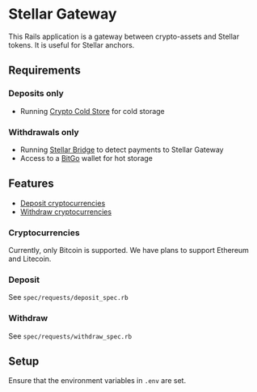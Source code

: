 # Stellar Gateway

This Rails application is a gateway between crypto-assets and Stellar tokens. It is useful for Stellar anchors.

## Requirements

### Deposits only

- Running [Crypto Cold Store](https://github.com/bloom-solutions/crypto-cold-store) for cold storage

### Withdrawals only

- Running [Stellar Bridge](https://github.com/stellar/bridge-server/blob/master/readme_bridge.md) to detect payments to Stellar Gateway
- Access to a [BitGo](http://bitgo.com) wallet for hot storage

## Features
- [Deposit cryptocurrencies](#deposit)
- [Withdraw cryptocurrencies](#withdraw)

### Cryptocurrencies
Currently, only Bitcoin is supported. We have plans to support Ethereum and Litecoin.

### Deposit
See `spec/requests/deposit_spec.rb`

### Withdraw
See `spec/requests/withdraw_spec.rb`

## Setup

Ensure that the environment variables in `.env` are set.
